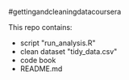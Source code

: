 #gettingandcleaningdatacoursera

This repo contains:
* script "run_analysis.R"
* clean dataset "tidy_data.csv" 
* code book
* README.md


